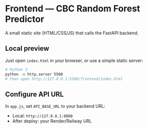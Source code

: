 
# Frontend — CBC Random Forest Predictor

A small static site (HTML/CSS/JS) that calls the FastAPI backend.

## Local preview
Just open `index.html` in your browser, or use a simple static server:
```bash
# Python 3
python -m http.server 5500
# then open http://127.0.0.1:5500/frontend/index.html
```

## Configure API URL
In `app.js`, set `API_BASE_URL` to your backend URL:

- Local: `http://127.0.0.1:8000`
- After deploy: your Render/Railway URL
